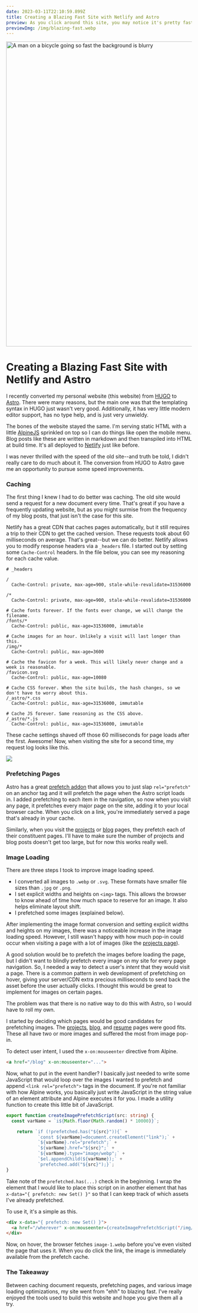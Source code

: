 ```yaml
---
date: 2023-03-11T22:10:59.899Z
title: Creating a Blazing Fast Site with Netlify and Astro
preview: As you click around this site, you may notice it's pretty fast. Here are some tricks I used to make it so speedy.
previewImg: /img/blazing-fast.webp
---
```



<img src="/img/blazing-fast.webp" alt="A man on a bicycle going so fast the background is blurry" class="h-96 object-cover object-middle rounded-lg w-full" height="828" width="640" />

# **Creating a Blazing Fast Site with Netlify and Astro**

I recently converted my personal website (this website) from [HUGO](https://gohugo.io) to [Astro](https://astro.build). There were many reasons, but the main one was that the templating syntax in HUGO just wasn't very good. Additionally, it has very little modern editor support, has no type help, and is just very unwieldy.

The bones of the website stayed the same. I'm serving static HTML with a little [AlpineJS](https://alpinejs.dev) sprinkled on top so I can do things like open the mobile menu. Blog posts like these are written in markdown and then transpiled into HTML at build time. It's all deployed to [Netlify](https://netlify.com) just like before.

I was never thrilled with the speed of the old site--and truth be told, I didn't really care to do much about it. The conversion from HUGO to Astro gave me an opportunity to pursue some speed improvements.

### **Caching**

The first thing I knew I had to do better was caching. The old site would send a request for a new document every time. That's great if you have a frequently updating website, but as you might surmise from the frequency of my blog posts, that just isn't the case for this site.

Netlify has a great CDN that caches pages automatically, but it still requires a trip to their CDN to get the cached version. These requests took about 60 milliseconds on average. That's great--but we can do better. Netlify allows you to modify response headers via a `_headers` file. I started out by setting some `Cache-Control` headers. In the file below, you can see my reasoning for each cache value.

```
# _headers

/
  Cache-Control: private, max-age=900, stale-while-revalidate=31536000

/*
  Cache-Control: private, max-age=900, stale-while-revalidate=31536000

# Cache fonts forever. If the fonts ever change, we will change the filename.
/fonts/*
  Cache-Control: public, max-age=31536000, immutable

# Cache images for an hour. Unlikely a visit will last longer than this.
/img/*
  Cache-Control: public, max-age=3600

# Cache the favicon for a week. This will likely never change and a week is reasonable.
/favicon.svg
  Cache-Control: public, max-age=10080

# Cache CSS forever. When the site builds, the hash changes, so we don't have to worry about this.
/_astro/*.css
  Cache-Control: public, max-age=31536000, immutable

# Cache JS forever. Same reasoning as the CSS above.
/_astro/*.js
  Cache-Control: public, max-age=31536000, immutable
```

These cache settings shaved off those 60 milliseconds for page loads after the first. Awesome! Now, when visiting the site for a second time, my request log looks like this.

![](/img/cached-network-log.webp)

### **Prefetching Pages**

Astro has a great [prefetch addon](https://docs.astro.build/en/guides/integrations-guide/prefetch/) that allows you to just slap `rel="prefetch"` on an anchor tag and it will prefetch the page when the Astro script loads in. I added prefetching to each item in the navigation, so now when you visit any page, it prefetches every major page on the site, adding it to your local browser cache. When you click on a link, you're immediately served a page that's already in your cache.

Similarly, when you visit the [projects](/projects) or [blog](/blog) pages, they prefetch each of their constituent pages. I'll have to make sure the number of projects and blog posts doesn't get too large, but for now this works really well.

### **Image Loading**

There are three steps I took to improve image loading speed.

- I converted all images to `.webp` or `.svg`. These formats have smaller file sizes than `.jpg` or `.png`.
- I set explicit widths and heights on `<img>` tags. This allows the browser to know ahead of time how much space to reserve for an image. It also helps eliminate layout shift.
- I prefetched some images (explained below).

After implementing the image format conversion and setting explicit widths and heights on my images, there was a noticeable increase in the image loading speed. However, I still wasn't happy with how much pop-in could occur when visiting a page with a lot of images (like the [projects page](/projects)).

A good solution would be to prefetch the images before loading the page, but I didn't want to blindly prefetch every image on my site for every page navigation. So, I needed a way to detect a user's _intent_ that they would visit a page. There is a common pattern in web development of prefetching on hover, giving your server/CDN extra precious milliseconds to send back the asset before the user actually clicks. I thought this would be great to implement for images on certain pages.

The problem was that there is no native way to do this with Astro, so I would have to roll my own.

I started by deciding which pages would be good candidates for prefetching images. The [projects](/projects), [blog](/blog), and [resume](/resume) pages were good fits. These all have two or more images and suffered the most from image pop-in.

To detect user intent, I used the `x-on:mouseenter` directive from Alpine.

```html
<a href="/blog" x-on:mouseenter="...">
```

Now, what to put in the event handler? I basically just needed to write some JavaScript that would loop over the images I wanted to prefetch and append `<link rel="prefetch">` tags in the document. If you're not familiar with how Alpine works, you basically just write JavaScript in the string value of an element attribute and Alpine executes it for you. I made a utility function to create this little bit of JavaScript.

```ts
export function createImagePrefetchScript(src: string) {
  const varName = `i${Math.floor(Math.random() * 10000)}`;

	return `if (!prefetched.has("${src}")){` +
			`const ${varName}=document.createElement("link");` +
			`${varName}.rel="prefetch";` +
			`${varName}.href="${src}";` + 
			`${varName}.type="image/webp";` + 
			`$el.appendChild(${varName});` +
			`prefetched.add("${src}");}`;
}
```

Take note of the `prefetched.has(...)` check in the beginning. I wrap the element that I would like to place this script on in another element that has `x-data="{ prefetch: new Set() }"` so that I can keep track of which assets I've already prefetched.

To use it, it's a simple as this.

```html
<div x-data="{ prefetch: new Set() }">
  <a href="/wherever" x-on:mouseenter={createImagePrefetchScript('/img/image-1.webp')}>
</div>
```

Now, on hover, the browser fetches `image-1.webp` before you've even visited the page that uses it. When you do click the link, the image is immediately available from the prefetch cache.

### The Takeaway

Between caching document requests, prefetching pages, and various image loading optimizations, my site went from "ehh" to blazing fast. I've really enjoyed the tools used to build this website and hope you give them all a try.